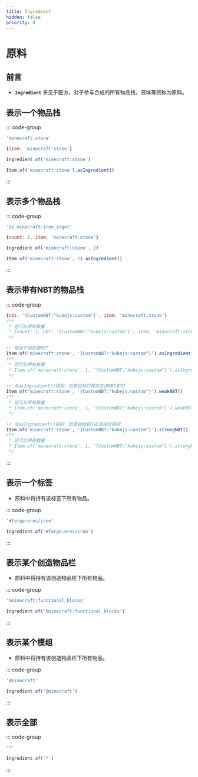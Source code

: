 ```yaml
---
title: Ingredient
hidden: false
priority: 0
---
```

# 原料

## 前言

- **`Ingredient`** 多见于配方，对于参与合成的所有物品栈，液体等统称为原料。

## 表示一个物品栈

::: code-group

```js [字符串]
'minecraft:stone'
```

```js [对象字面量]
{item: 'minecraft:stone'}
```

```js [原料对象]
Ingredient.of('minecraft:stone')
```

```js [从物品栈获取]
Item.of('minecraft:stone').asIngredient()
```

:::

## 表示多个物品栈

::: code-group

```js [字符串]
'2x minecraft:iron_ingot'
```

```js [对象字面量]
{count: 2, item: 'minecraft:stone'}
```

```js [原料对象]
Ingredient.of('minecraft:stone', 2)
```

```js [从物品栈获取]
Item.of('minecraft:stone', 2).asIngredient()
```

:::

## 表示带有NBT的物品栈

::: code-group

```js [对象字面量]
{nbt: '{CustomNBT:"kubejs:custom"}', item: 'minecraft:stone'}
/**
 * 还可以带有数量
 * {count: 1, nbt: '{CustomNBT:"kubejs:custom"}', item: 'minecraft:stone'}
 */ 
```

```js [物品栈]
// 相当于弱检查NBT
Item.of('minecraft:stone', '{CustomNBT:"kubejs:custom"}').asIngredient()
/**
 * 还可以带有数量
 * Item.of('minecraft:stone', 1, '{CustomNBT:"kubejs:custom"}').asIngredient()
 */ 
```

```js [弱检查NBT]
// 与asIngredient()相同，检查目标只需包含该NBT即可
Item.of('minecraft:stone', '{CustomNBT:"kubejs:custom"}').weakNBT()
/**
 * 还可以带有数量
 * Item.of('minecraft:stone', 1, '{CustomNBT:"kubejs:custom"}').weakNBT()
 */
```

```js [强检查NBT]
// 与asIngredient()相同，检查目标NBT必须完全相同
Item.of('minecraft:stone', '{CustomNBT:"kubejs:custom"}').strongNBT()
/**
 * 还可以带有数量
 * Item.of('minecraft:stone', 1, '{CustomNBT:"kubejs:custom"}').strongNBT()
 */
```

:::

## 表示一个标签

- 原料中将持有该标签下所有物品。

::: code-group

```js [字符串]
'#forge:ores/iron'
```

```js [原料对象]
Ingredient.of('#forge:ores/iron')
```

:::

## 表示某个创造物品栏

- 原料中将持有该创造物品栏下所有物品。

::: code-group

```js [字符串]
'%minecraft:functional_blocks'
```

```js [原料对象]
Ingredient.of('%minecraft:functional_blocks')
```

:::

## 表示某个模组

- 原料中将持有该创造物品栏下所有物品。

::: code-group

```js [字符串]
'@minecraft'
```

```js [原料对象]
Ingredient.of('@minecraft')
```

:::

## 表示全部

::: code-group

```js [字符串]
'*'
```

```js [原料对象]
Ingredient.of('*')
```

:::
